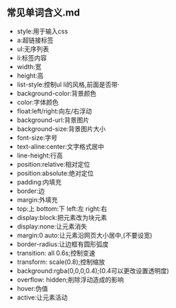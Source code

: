 ## 常见单词含义.md
+	style:用于输入css
+	a:超链接标签
+	ul:无序列表
+	li:标签内容
+	width:宽
+	height:高
+	list-style:控制ul li的风格,前面是否带·
+	background-color:背景颜色
+	color:字体颜色
+	float:left/right:向左/右浮动
+	background-url:背景图片
+	background-size:背景图片大小
+	font-size:字号
+	text-aline:center:文字格式居中
+	line-height:行高
+	position:relative:相对定位
+	position:absolute:绝对定位
+	padding:内填充
+	border:边
+	margin:外填充
+	top:上 bottom:下 left:左 right:右
+	display:block:把元素改为块元素
+	display:none:让元素消失
+	margin:0 auto:让元素沿网页大小居中,(不要设宽)
+	border-radius:让边框有圆形弧度
+	transition: all 0.6s;控制变速
+	transform: scale(0.8);控制缩放
+	background:rgba(0,0,0,0.4);(0.4可以更改设置透明度)
+	overflow: hidden;削除浮动造成的影响
+	hover:伪值
+	active:让元素活动
